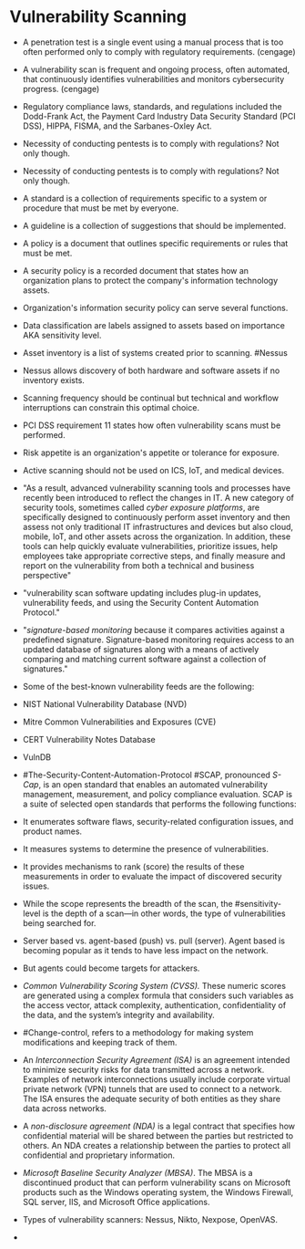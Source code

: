 # Vulnerability Scanning

- A penetration test is a single event using a manual process that is too often performed only to comply with regulatory requirements. (cengage)
- A vulnerability scan is frequent and ongoing process, often automated, that continuously identifies vulnerabilities and monitors cybersecurity progress. (cengage)
- Regulatory compliance laws, standards, and regulations included the Dodd-Frank Act, the Payment Card Industry Data Security Standard (PCI DSS), HIPPA, FISMA, and the Sarbanes-Oxley Act.
- Necessity of conducting pentests is to comply with regulations? Not only though.
- Necessity of conducting pentests is to comply with regulations? Not only though.
- A standard is a collection of requirements specific to a system or procedure that must be met by everyone.
- A guideline is a collection of suggestions that should be implemented. 
- A policy is a document that outlines specific requirements or rules that must be met.
-  A security policy is a recorded document that states how an organization plans to protect the company's information technology assets. 
- Organization's information security policy can serve several functions.
- Data classification are labels assigned to assets based on importance AKA sensitivity level.
- Asset inventory is a list of systems created prior to scanning.
#Nessus 
- Nessus allows discovery of both hardware and software assets if no inventory exists.
- Scanning frequency should be continual but technical and workflow interruptions can constrain this optimal choice.
- PCI DSS requirement 11 states how often vulnerability scans must be performed.
- Risk appetite is an organization's appetite or tolerance for exposure.
- Active scanning should not be used on ICS, IoT, and medical devices.
- "As a result, advanced vulnerability scanning tools and processes have recently been introduced to reflect the changes in IT. A new category of security tools, sometimes called _cyber exposure platforms_, are specifically designed to continuously perform asset inventory and then assess not only traditional IT infrastructures and devices but also cloud, mobile, IoT, and other assets across the organization. In addition, these tools can help quickly evaluate vulnerabilities, prioritize issues, help employees take appropriate corrective steps, and finally measure and report on the vulnerability from both a technical and business perspective"
- "vulnerability scan software updating includes plug-in updates, vulnerability feeds, and using the Security Content Automation Protocol."
- "_signature-based monitoring_ because it compares activities against a predefined signature. Signature-based monitoring requires access to an updated database of signatures along with a means of actively comparing and matching current software against a collection of signatures."
- Some of the best-known vulnerability feeds are the following:

-   NIST National Vulnerability Database (NVD)
    
-   Mitre Common Vulnerabilities and Exposures (CVE)
    
-   CERT Vulnerability Notes Database
    
-   VulnDB
-   #The-Security-Content-Automation-Protocol #SCAP, pronounced _S-Cap_, is an open standard that enables an automated vulnerability management, measurement, and policy compliance evaluation. SCAP is a suite of selected open standards that performs the following functions:

-   It enumerates software flaws, security-related configuration issues, and product names.
    
-   It measures systems to determine the presence of vulnerabilities.
    
-   It provides mechanisms to rank (score) the results of these measurements in order to evaluate the impact of discovered security issues.
-   While the scope represents the breadth of the scan, the #sensitivity-level is the depth of a scan—in other words, the type of vulnerabilities being searched for.
-   Server based vs. agent-based (push) vs. pull (server). Agent based is becoming popular as it tends to have less impact on the network.
-   But agents could become targets for attackers.
-   _Common Vulnerability Scoring System (CVSS)._ These numeric scores are generated using a complex formula that considers such variables as the access vector, attack complexity, authentication, confidentiality of the data, and the system’s integrity and availability.
-   #Change-control, refers to a methodology for making system modifications and keeping track of them.
-  An _Interconnection Security Agreement (ISA)_ is an agreement intended to minimize security risks for data transmitted across a network. Examples of network interconnections usually include corporate virtual private network (VPN) tunnels that are used to connect to a network. The ISA ensures the adequate security of both entities as they share data across networks.
-   A _non-disclosure agreement (NDA)_ is a legal contract that specifies how confidential material will be shared between the parties but restricted to others. An NDA creates a relationship between the parties to protect all confidential and proprietary information.
-   _Microsoft Baseline Security Analyzer (MBSA)_. The MBSA is a discontinued product that can perform vulnerability scans on Microsoft products such as the Windows operating system, the Windows Firewall, SQL server, IIS, and Microsoft Office applications.
-   Types of vulnerability scanners: Nessus, Nikto, Nexpose, OpenVAS.
-   